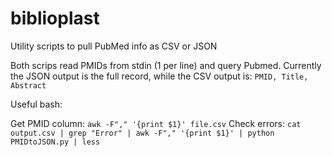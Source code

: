 # biblioplast
Utility scripts to pull PubMed info as CSV or JSON

Both scrips read PMIDs from stdin (1 per line) and query Pubmed. Currently the JSON output is the full record, while the CSV output is: `PMID, Title, Abstract`

Useful bash:

Get PMID column: `awk -F"," '{print $1}' file.csv`
Check errors: `cat output.csv | grep "Error" | awk -F"," '{print $1}' | python PMIDtoJSON.py | less`
